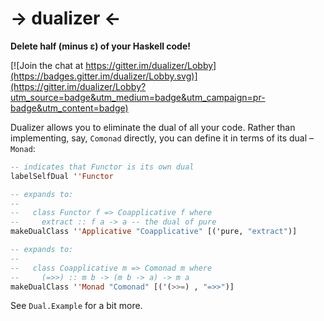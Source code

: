 # → dualizer ←

**Delete half (minus ε) of your Haskell code!**

[![Join the chat at https://gitter.im/dualizer/Lobby](https://badges.gitter.im/dualizer/Lobby.svg)](https://gitter.im/dualizer/Lobby?utm_source=badge&utm_medium=badge&utm_campaign=pr-badge&utm_content=badge)

Dualizer allows you to eliminate the dual of all your code. Rather than implementing, say, `Comonad` directly, you can define it in terms of its dual – `Monad`:

```haskell
-- indicates that Functor is its own dual
labelSelfDual ''Functor

-- expands to:
--
--   class Functor f => Coapplicative f where
--     extract :: f a -> a -- the dual of pure
makeDualClass ''Applicative "Coapplicative" [('pure, "extract")]

-- expands to:
--
--   class Coapplicative m => Comonad m where
--     (=>>) :: m b -> (m b -> a) -> m a
makeDualClass ''Monad "Comonad" [('(>>=) , "=>>")]
```

See `Dual.Example` for a bit more.
